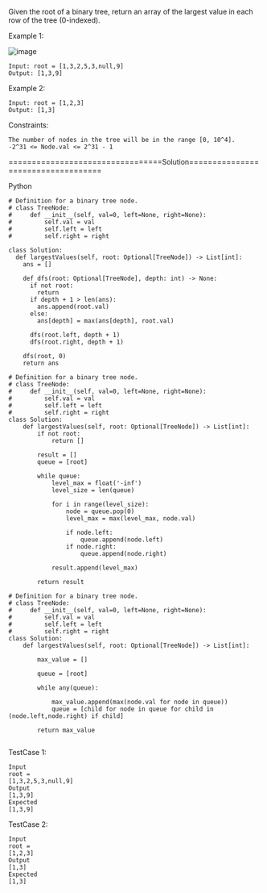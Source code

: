 Given the root of a binary tree, return an array of the largest value in each row of the tree (0-indexed).

 

Example 1:

![image](https://github.com/Pughal/leetcode_solutions/assets/22728867/bcd68769-144f-4ae3-97b1-790d075abcc3)

```
Input: root = [1,3,2,5,3,null,9]
Output: [1,3,9]
```

Example 2:
```
Input: root = [1,2,3]
Output: [1,3]
``` 

Constraints:
```
The number of nodes in the tree will be in the range [0, 10^4].
-2^31 <= Node.val <= 2^31 - 1
```


=================================Solution===================================

Python

```
# Definition for a binary tree node.
# class TreeNode:
#     def __init__(self, val=0, left=None, right=None):
#         self.val = val
#         self.left = left
#         self.right = right

class Solution:
  def largestValues(self, root: Optional[TreeNode]) -> List[int]:
    ans = []

    def dfs(root: Optional[TreeNode], depth: int) -> None:
      if not root:
        return
      if depth + 1 > len(ans):
        ans.append(root.val)
      else:
        ans[depth] = max(ans[depth], root.val)

      dfs(root.left, depth + 1)
      dfs(root.right, depth + 1)

    dfs(root, 0)
    return ans
```

```
# Definition for a binary tree node.
# class TreeNode:
#     def __init__(self, val=0, left=None, right=None):
#         self.val = val
#         self.left = left
#         self.right = right
class Solution:
    def largestValues(self, root: Optional[TreeNode]) -> List[int]:
        if not root:
            return []

        result = []
        queue = [root]

        while queue:
            level_max = float('-inf')
            level_size = len(queue)

            for i in range(level_size):
                node = queue.pop(0)
                level_max = max(level_max, node.val)

                if node.left:
                    queue.append(node.left)
                if node.right:
                    queue.append(node.right)

            result.append(level_max)

        return result
```

```
# Definition for a binary tree node.
# class TreeNode:
#     def __init__(self, val=0, left=None, right=None):
#         self.val = val
#         self.left = left
#         self.right = right
class Solution:
    def largestValues(self, root: Optional[TreeNode]) -> List[int]:

        max_value = []

        queue = [root]

        while any(queue):

            max_value.append(max(node.val for node in queue))
            queue = [child for node in queue for child in (node.left,node.right) if child]

        return max_value
        
```

TestCase 1:
```
Input
root =
[1,3,2,5,3,null,9]
Output
[1,3,9]
Expected
[1,3,9]
```

TestCase 2:
```
Input
root =
[1,2,3]
Output
[1,3]
Expected
[1,3]
```
